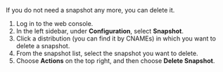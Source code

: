 If you do not need a snapshot any more, you can delete it.

1. Log in to the web console.
2. In the left sidebar, under **Configuration**, select **Snapshot**. 
3. Click a distribution (you can find it by CNAMEs) in which you want to delete a snapshot.
4. From the snapshot list, select the snapshot you want to delete. 
5. Choose **Actions** on the top right, and then choose **Delete Snapshot**.


